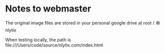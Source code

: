 # Notes to webmaster

The original image files are stored in your personal google drive at root / 🕸️ nlytix

When testing locally, the path is file:///Users/code/source/nlytix.com/index.html